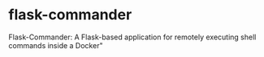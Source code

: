 # flask-commander
Flask-Commander: A Flask-based application for remotely executing shell commands inside a Docker"
